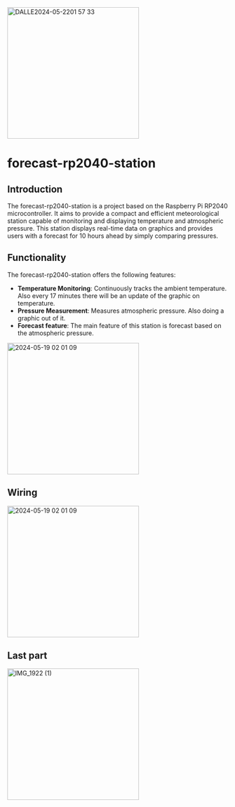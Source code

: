 <img src="https://github.com/kuzlik340/forecast-rp2040-station/assets/145336491/a7c2bccd-131b-4acd-8dc7-73c232ca1948" alt="DALLE2024-05-2201 57 33" width="300"/>

# forecast-rp2040-station

## Introduction

The forecast-rp2040-station is a project based on the Raspberry Pi RP2040 microcontroller. It aims to provide a compact and efficient meteorological station capable of monitoring and displaying temperature and atmospheric pressure. This station displays real-time data on graphics and provides users with a forecast for 10 hours ahead by simply comparing pressures.


## Functionality

The forecast-rp2040-station offers the following features:

- **Temperature Monitoring**: Continuously tracks the ambient temperature. Also every 17 minutes there will be an update of the graphic on temperature.
- **Pressure Measurement**: Measures atmospheric pressure. Also doing a graphic out of it.
- **Forecast feature**: The main feature of this station is forecast based on the atmospheric pressure.


<img src="https://github.com/kuzlik340/forecast-rp2040-station/assets/145336491/ede9e482-9626-4ea4-907a-657552a753c1" alt="2024-05-19 02 01 09" width="300"/>

## Wiring

<img src="https://github.com/kuzlik340/forecast-rp2040-station/assets/145336491/ede9e482-9626-4ea4-907a-657552a753c1" alt="2024-05-19 02 01 09" width="300"/>   

## Last part

<img src="https://github.com/kuzlik340/forecast-rp2040-station/assets/145336491/635a64a0-a4c4-4f85-825c-b47dbc7b113a" alt="IMG_1922 (1)" width="300"/>





